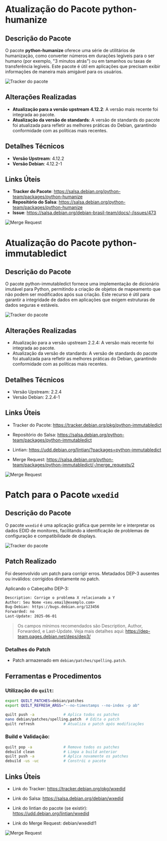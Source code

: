 # Atualização do Pacote python-humanize

## Descrição do Pacote

O pacote **python-humanize** oferece uma série de utilitários de humanização, como converter números em durações legíveis para o ser humano (por exemplo, "3 minutos atrás") ou em tamanhos ou taxas de transferência legíveis. Este pacote é útil em aplicações que precisam exibir informações de maneira mais amigável para os usuários.

![Tracker do pacote](../assets/images/pythonHumanize.png)

## Alterações Realizadas

- **Atualização para a versão upstream 4.12.2**: A versão mais recente foi integrada ao pacote.
- **Atualização da versão de standards**: A versão de standards do pacote foi atualizada para refletir as melhores práticas do Debian, garantindo conformidade com as políticas mais recentes.
  
## Detalhes Técnicos

- **Versão Upstream**: 4.12.2
- **Versão Debian**: 4.12.2-1

## Links Úteis

- **Tracker do Pacote**: https://salsa.debian.org/python-team/packages/python-humanize
- **Repositório do Salsa**: https://salsa.debian.org/python-team/packages/python-humanize
- **Issue**: https://salsa.debian.org/debian-brasil-team/docs/-/issues/473

![Merge Request](../assets/images/mrMaria1.png)

# Atualização do Pacote python-immutabledict

## Descrição do Pacote

O pacote python-immutabledict fornece uma implementação de dicionário imutável para Python, permitindo a criação de objetos de mapeamento que não podem ser modificados após sua criação. Este recurso é útil para garantir a integridade de dados em aplicações que exigem estruturas de dados seguras e estáveis.

![Tracker do pacote](../assets/images/pythonImmutabledict.png)

## Alterações Realizadas

- Atualização para a versão upstream 2.2.4: A versão mais recente foi integrada ao pacote.
- Atualização da versão de standards: A versão de standards do pacote foi atualizada para refletir as melhores práticas do Debian, garantindo conformidade com as políticas mais recentes.

## Detalhes Técnicos

- Versão Upstream: 2.2.4
- Versão Debian: 2.2.4-1

## Links Úteis

- Tracker do Pacote: https://tracker.debian.org/pkg/python-immutabledict

- Repositório do Salsa: https://salsa.debian.org/python-team/packages/python-immutabledict

- Lintian: https://udd.debian.org/lintian/?packages=python-immutabledict

- Merge Request: https://salsa.debian.org/python-team/packages/python-immutabledict/-/merge_requests/2 

![Merge Request](../assets/images/mrMaria2.png)


# Patch para o Pacote `wxedid`

## Descrição do Pacote

O pacote `wxedid` é uma aplicação gráfica que permite ler e interpretar os dados EDID de monitores, facilitando a identificação de problemas de configuração e compatibilidade de displays.

![Tracker do pacote](../assets/images/wxedid.png)

## Patch Realizado

Foi desenvolvido um patch para corrigir erros. Metadados DEP-3 ausentes ou inválidos: corrigidos diretamente no patch.

Aplicando o Cabeçalho DEP-3:

```diff
Description: Corrige o problema X relacionado a Y
Author: Seu Nome <seu.email@exemplo.com>
Bug-Debian: https://bugs.debian.org/123456
Forwarded: no
Last-Update: 2025-06-01
```

> Os campos mínimos recomendados são Description, Author, Forwarded, e Last-Update. Veja mais detalhes aqui: https://dep-team.pages.debian.net/deps/dep3/

###  Detalhes do Patch

- Patch armazenado em `debian/patches/spelling.patch`.

##  Ferramentas e Procedimentos

### Utilização do `quilt`:

```bash
export QUILT_PATCHES=debian/patches
export QUILT_REFRESH_ARGS="--no-timestamps --no-index -p ab"

quilt push -a             # Aplica todos os patches
nano debian/patches/spelling.patch  # Edita o patch
quilt refresh             # Atualiza o patch após modificações
```

### Build e Validação:

```bash
quilt pop -a              # Remove todos os patches
debuild clean             # Limpa a build anterior
quilt push -a             # Aplica novamente os patches
debuild -us -uc           # Constrói o pacote
```

##  Links Úteis

- Link do Tracker: https://tracker.debian.org/pkg/wxedid

- Link do Salsa: https://salsa.debian.org/debian/wxedid

- Link do lintian do pacote (se existir): https://udd.debian.org/lintian/wxedid

- Link do Merge Request: debian/wxedid!1

![Merge Request](../assets/images/mrMaria3.png)